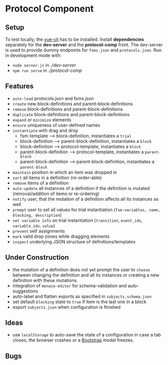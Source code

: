 # Protocol Component

## Setup
To test locally, the [vue-cli](https://cli.vuejs.org/) has to be installed. Install **dependencies** separately for the **dev-server** and the **protocol-comp** front. The dev-server is used to provide dummy endpoints for `fsms.json` and `protocols.json`. Run in development mode with:
- `node server.js` in *./dev-server*
- `npm run serve` in *./protocol-comp*

## Features
- `auto-load` protocols.json and fsms.json
- `create` new block-definitions and parent-block-definitions
- `remove` block-definitions and parent-block-definitions
- `duplicate` block-definitions and parent-block-definitions
- `expand` or `minimize` elements
- `ensure` uniqueness of user-defined names
- `instantiate` with drag and drop
  - fsm-template --> block-definition, instantiates a `trial`
  - block-definition --> parent-block-definition, instantiates a `block`
  - block-definition --> protocol-template, instantiates a `block`
  - parent-block-definition --> protocol-template, instantiates a `parent-block`
  - parent-block-definition --> parent-block-definition, instantiates a `parent-block`
- `maintain` position in which an item was dropped in
- `sort` all items in a definition (re-order-able)
- `remove` items of a definition
- `auto-update` all instances of a definition if the definition is mutated (removal/addition of items or re-ordering)
- `notify` user, that the mutation of a definition affects all its instances as well
- `prompt` user to set all values for trial instantiation (`fsm-variables, name, blocking, description`)
- `set variable info` on trial instantiation (`transition`, `event_idx`, `variable_idx`, `value`)
- `prevent` self assignments
- `mark` valid drop zones while dragging elements
- `inspect` underlying JSON structure of definitions/templates

## Under Construction
- the mutation of a definition does not yet prompt the user to `choose` between changing the definition and all its instances or creating a new definition with these mutations.
- integration of `monaco-editor` for schema-validation and auto-suggestions
- auto-label and flatten exports as specified in `subjects.schema.json`
- set default `blocking` state to `true` if item is the last one in a block
- export `subjects.json` when configuration is finished

## Ideas
- use `localStorage` to auto-save the state of a configuration in case a tab closes, the browser crashes or a [Bootstrap](https://getbootstrap.com/docs/5.0/components/modal/) modal freezes.

## Bugs
